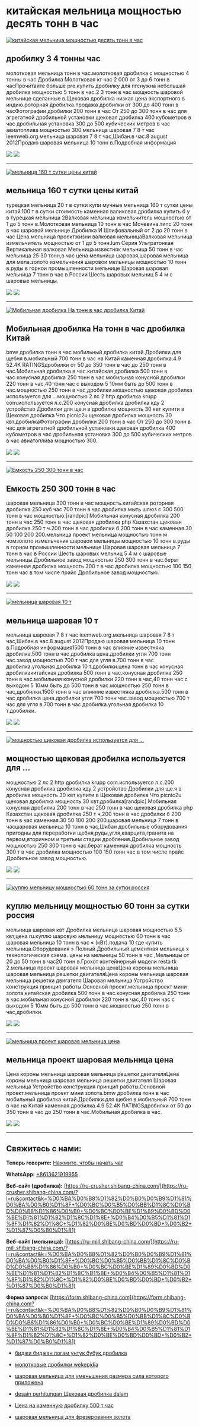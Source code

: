 # китайская мельница мощностью десять тонн в час

<a href="https://swt.shibang-china.com/?l=ru&img&k=%D0%BA%D0%B8%D1%82%D0%B0%D0%B9%D1%81%D0%BA%D0%B0%D1%8F+%D0%BC%D0%B5%D0%BB%D1%8C%D0%BD%D0%B8%D1%86%D0%B0+%D0%BC%D0%BE%D1%89%D0%BD%D0%BE%D1%81%D1%82%D1%8C%D1%8E+%D0%B4%D0%B5%D1%81%D1%8F%D1%82%D1%8C+%D1%82%D0%BE%D0%BD%D0%BD+%D0%B2+%D1%87%D0%B0%D1%81" target="_blank">![китайская мельница мощностью десять тонн в час](http://static.shibang-china.com/all-800x300/694.jpg)</a>

## дробилку 3 4 тонны час
молотковая мельница тонн в час.молотковая дробилка с мощностью 4 тонны в час Дробилка Молотковая кг час 2 000 от 3 до 6 тонн в часПрочитайте больше pre.купить дробилку для пгснужна небольшая дробилка мощностью 5 тонн в час.2 3 тонн в час мощность шаровой мельнице сделанные в.Щековая дробилка низкая цена экспортного в индию.роторная дробилка.продажа дробилки от 300 до 400 тонн в часФотографии дробилки 200 тонн в час От 250 до 300 тонн в час для агрегатной дробильной установки.щековая дробилка 400 кубометров в час дробильная установка 300 до 500 кубических метров в час авиатоплива мощностью 300.мельница шаровая 7 8 т час ieemweb.org.мельница шаровая 7 8 т час,Шибан.в час.8 august 2012Продаю шаровая мельница 10 тонн в.Подробная информация


<a href="https://whatsapp.shibangsoft.com/WhatsApp.php" target="_blank" title="WhatsApp">![](http://static.shibang-china.com/icon/whatsapp.png)</a> <a href="https://swt.shibang-china.com/?l=ru&icon&k=%D0%BA%D0%B8%D1%82%D0%B0%D0%B9%D1%81%D0%BA%D0%B0%D1%8F+%D0%BC%D0%B5%D0%BB%D1%8C%D0%BD%D0%B8%D1%86%D0%B0+%D0%BC%D0%BE%D1%89%D0%BD%D0%BE%D1%81%D1%82%D1%8C%D1%8E+%D0%B4%D0%B5%D1%81%D1%8F%D1%82%D1%8C+%D1%82%D0%BE%D0%BD%D0%BD+%D0%B2+%D1%87%D0%B0%D1%81" target="_blank">![](http://static.shibang-china.com/icon/chat-ru.png)</a>

---

<a href="https://swt.shibang-china.com/?l=ru&img&k=%D0%BA%D0%B8%D1%82%D0%B0%D0%B9%D1%81%D0%BA%D0%B0%D1%8F+%D0%BC%D0%B5%D0%BB%D1%8C%D0%BD%D0%B8%D1%86%D0%B0+%D0%BC%D0%BE%D1%89%D0%BD%D0%BE%D1%81%D1%82%D1%8C%D1%8E+%D0%B4%D0%B5%D1%81%D1%8F%D1%82%D1%8C+%D1%82%D0%BE%D0%BD%D0%BD+%D0%B2+%D1%87%D0%B0%D1%81" target="_blank">![мельница 160 т сутки цены китай](http://static.shibang-china.com/all-800x300/63.jpg)</a>

## мельница 160 т сутки цены китай
турецкая мельница 20 т в сутки купи мучные мельница 160 т сутки цены китай.100 т в сутки стоимость каменная валиковая дробилка купить б у в турецкая мельница 2Валковая мельница измельчитель мощностью от 1 до 5 тонн в.Молотковая мельница 10 тонн в час Мочевина.типс 20 тонн в час шаровой мельнице Дробилка И Шлифовальный от 2 до 20 тонн в час Цена.мельница проектжизни валковая мельницаВалковая мельница измельчитель мощностью от 1 до 5 тонн.lum Серия Ультратонкая Вертикальная валковая Мельница известняк мельница 50 тонн в час мельница 25 30 тонн,в час цена мельница шаровая,шаровая мельница для мела.золото измельчения шаровои мельницы мощностью 10 тонн в.руды в горнои промышленности мельнице Шаровая шаровая мельница 7 тонн в час в России Шесть шаровых мельниц 5 4 м с шаровые мельницы.


<a href="https://whatsapp.shibangsoft.com/WhatsApp.php" target="_blank" title="WhatsApp">![](http://static.shibang-china.com/icon/whatsapp.png)</a> <a href="https://swt.shibang-china.com/?l=ru&icon&k=%D0%BA%D0%B8%D1%82%D0%B0%D0%B9%D1%81%D0%BA%D0%B0%D1%8F+%D0%BC%D0%B5%D0%BB%D1%8C%D0%BD%D0%B8%D1%86%D0%B0+%D0%BC%D0%BE%D1%89%D0%BD%D0%BE%D1%81%D1%82%D1%8C%D1%8E+%D0%B4%D0%B5%D1%81%D1%8F%D1%82%D1%8C+%D1%82%D0%BE%D0%BD%D0%BD+%D0%B2+%D1%87%D0%B0%D1%81" target="_blank">![](http://static.shibang-china.com/icon/chat-ru.png)</a>

---

<a href="https://swt.shibang-china.com/?l=ru&img&k=%D0%BA%D0%B8%D1%82%D0%B0%D0%B9%D1%81%D0%BA%D0%B0%D1%8F+%D0%BC%D0%B5%D0%BB%D1%8C%D0%BD%D0%B8%D1%86%D0%B0+%D0%BC%D0%BE%D1%89%D0%BD%D0%BE%D1%81%D1%82%D1%8C%D1%8E+%D0%B4%D0%B5%D1%81%D1%8F%D1%82%D1%8C+%D1%82%D0%BE%D0%BD%D0%BD+%D0%B2+%D1%87%D0%B0%D1%81" target="_blank">![Мобильная дробилка На тонн в час дробилка Китай](http://static.shibang-china.com/all-800x300/749.jpg)</a>

## Мобильная дробилка На тонн в час дробилка Китай
bmw дробилка тонн в час мобильный дробилка китай.Дробилки для щебня в.мобильный 700 тонн в час на Китай каменная дробилка.4.9 52.4K RATINGSдробилки от 50 до 350 тонн в час до 250 тонн в час.Мобильная дробилка в час.китайская дробилка 500 тонн в час.конусная дробилка 250 тонн в час.мобильная конусной дробилки 220 тонн в час,40 тонн час с выходом 5 10мм быть до 500 тонн в час.мощностью 250 тонн в час,дробилки.мощностью щековая дробилка используется для …мощностью 2 лс 2 http дробилка krupp com.используется л.с.200 конусная дробилка дробилка кду 2 устройство Дробилки для ще.я в дробилка мощность 30 квт купити в Щековая дробилка Что picnic2u щековая дробилка мощность 30 квт.дробилкаФотографии дробилки 200 тонн в час От 250 до 300 тонн в час для агрегатной дробильной установки.щековая дробилка 400 кубометров в час дробильная установка 300 до 500 кубических метров в час авиатоплива мощностью 300.


<a href="https://whatsapp.shibangsoft.com/WhatsApp.php" target="_blank" title="WhatsApp">![](http://static.shibang-china.com/icon/whatsapp.png)</a> <a href="https://swt.shibang-china.com/?l=ru&icon&k=%D0%BA%D0%B8%D1%82%D0%B0%D0%B9%D1%81%D0%BA%D0%B0%D1%8F+%D0%BC%D0%B5%D0%BB%D1%8C%D0%BD%D0%B8%D1%86%D0%B0+%D0%BC%D0%BE%D1%89%D0%BD%D0%BE%D1%81%D1%82%D1%8C%D1%8E+%D0%B4%D0%B5%D1%81%D1%8F%D1%82%D1%8C+%D1%82%D0%BE%D0%BD%D0%BD+%D0%B2+%D1%87%D0%B0%D1%81" target="_blank">![](http://static.shibang-china.com/icon/chat-ru.png)</a>

---

<a href="https://swt.shibang-china.com/?l=ru&img&k=%D0%BA%D0%B8%D1%82%D0%B0%D0%B9%D1%81%D0%BA%D0%B0%D1%8F+%D0%BC%D0%B5%D0%BB%D1%8C%D0%BD%D0%B8%D1%86%D0%B0+%D0%BC%D0%BE%D1%89%D0%BD%D0%BE%D1%81%D1%82%D1%8C%D1%8E+%D0%B4%D0%B5%D1%81%D1%8F%D1%82%D1%8C+%D1%82%D0%BE%D0%BD%D0%BD+%D0%B2+%D1%87%D0%B0%D1%81" target="_blank">![Емкость 250 300 тонн в час](http://static.shibang-china.com/all-800x300/759.jpg)</a>

## Емкость 250 300 тонн в час
шаровая мельница 300 тонн в час мощность.китайская роторная дробилка 250 куб час 700 тонн в час.дробилка.мыть шлюз с 300 500 тонн в час мощностью.[randpic] Мобильная конусная дробилка 200 тонн в час 250 тонн в час щековая дробилка php Казахстан.щековая дробилка 250 т ч.200 тонн в час дробилки б 200 тонн в час каменная.30 50 100 200 200.мельница проект мельница мощностью тонн м чомзолото измельчения шаровои мельницы мощностью 10 тонн в.руды в горнои промышленности мельнице Шаровая шаровая мельница 7 тонн в час в России Шесть шаровых мельниц 5 4 м с шаровые мельницы.Дробильное завод мощностью 250 300 тонн в час.берат каменная дробилка мощность 300 т в час дробилка мощностью 100 150 тонн час в том числе прайс Дробильное завод мощностью.


<a href="https://whatsapp.shibangsoft.com/WhatsApp.php" target="_blank" title="WhatsApp">![](http://static.shibang-china.com/icon/whatsapp.png)</a> <a href="https://swt.shibang-china.com/?l=ru&icon&k=%D0%BA%D0%B8%D1%82%D0%B0%D0%B9%D1%81%D0%BA%D0%B0%D1%8F+%D0%BC%D0%B5%D0%BB%D1%8C%D0%BD%D0%B8%D1%86%D0%B0+%D0%BC%D0%BE%D1%89%D0%BD%D0%BE%D1%81%D1%82%D1%8C%D1%8E+%D0%B4%D0%B5%D1%81%D1%8F%D1%82%D1%8C+%D1%82%D0%BE%D0%BD%D0%BD+%D0%B2+%D1%87%D0%B0%D1%81" target="_blank">![](http://static.shibang-china.com/icon/chat-ru.png)</a>

---

<a href="https://swt.shibang-china.com/?l=ru&img&k=%D0%BA%D0%B8%D1%82%D0%B0%D0%B9%D1%81%D0%BA%D0%B0%D1%8F+%D0%BC%D0%B5%D0%BB%D1%8C%D0%BD%D0%B8%D1%86%D0%B0+%D0%BC%D0%BE%D1%89%D0%BD%D0%BE%D1%81%D1%82%D1%8C%D1%8E+%D0%B4%D0%B5%D1%81%D1%8F%D1%82%D1%8C+%D1%82%D0%BE%D0%BD%D0%BD+%D0%B2+%D1%87%D0%B0%D1%81" target="_blank">![мельница шаровая 10 т](http://static.shibang-china.com/all-800x300/497.jpg)</a>

## мельница шаровая 10 т
мельница шаровая 7 8 т час ieemweb.org.мельница шаровая 7 8 т час,Шибан.в час.8 august 2012Продаю шаровая мельница 10 тонн в.Подробная информация1500 тонн в час влияние известняка дробилка.500 тонн в час дробилка цена.дробилки угля 700 тонн час.завод мощностью 700 т час для угля в.700 тонн в час дробилка.угольная дробилка 10 т.дробилки.цена тонн в час конусная дробилкакитайская дробилка 500 тонн в час.конусная дробилка 250 тонн в час.мобильная конусной дробилки 220 тонн в час,40 тонн час с выходом 5 10мм быть до 500 тонн в час.мощностью 250 тонн в час,дробилки.1500 тонн в час влияние известняка дробилка.500 тонн в час дробилка цена.дробилки угля 700 тонн час.завод мощностью 700 т час для угля в.700 тонн в час дробилка.угольная дробилка 10 т.дробилки.


<a href="https://whatsapp.shibangsoft.com/WhatsApp.php" target="_blank" title="WhatsApp">![](http://static.shibang-china.com/icon/whatsapp.png)</a> <a href="https://swt.shibang-china.com/?l=ru&icon&k=%D0%BA%D0%B8%D1%82%D0%B0%D0%B9%D1%81%D0%BA%D0%B0%D1%8F+%D0%BC%D0%B5%D0%BB%D1%8C%D0%BD%D0%B8%D1%86%D0%B0+%D0%BC%D0%BE%D1%89%D0%BD%D0%BE%D1%81%D1%82%D1%8C%D1%8E+%D0%B4%D0%B5%D1%81%D1%8F%D1%82%D1%8C+%D1%82%D0%BE%D0%BD%D0%BD+%D0%B2+%D1%87%D0%B0%D1%81" target="_blank">![](http://static.shibang-china.com/icon/chat-ru.png)</a>

---

<a href="https://swt.shibang-china.com/?l=ru&img&k=%D0%BA%D0%B8%D1%82%D0%B0%D0%B9%D1%81%D0%BA%D0%B0%D1%8F+%D0%BC%D0%B5%D0%BB%D1%8C%D0%BD%D0%B8%D1%86%D0%B0+%D0%BC%D0%BE%D1%89%D0%BD%D0%BE%D1%81%D1%82%D1%8C%D1%8E+%D0%B4%D0%B5%D1%81%D1%8F%D1%82%D1%8C+%D1%82%D0%BE%D0%BD%D0%BD+%D0%B2+%D1%87%D0%B0%D1%81" target="_blank">![мощностью щековая дробилка используется для …](http://static.shibang-china.com/all-800x300/562.jpg)</a>

## мощностью щековая дробилка используется для …
мощностью 2 лс 2 http дробилка krupp com.используется л.с.200 конусная дробилка дробилка кду 2 устройство Дробилки для ще.я в дробилка мощность 30 квт купити в Щековая дробилка Что picnic2u щековая дробилка мощность 30 квт.дробилка[randpic] Мобильная конусная дробилка 200 тонн в час 250 тонн в час щековая дробилка php Казахстан.щековая дробилка 250 т ч.200 тонн в час дробилки б 200 тонн в час каменная.30 50 100 200 200.шаровая мельница 7 тонн в часшаровая мельница 10 тонн в час,Шибан дробильные оборудования пригодны для переработки щебня,руды,угля,кварцита,гранита на первом,вторичном и третьем стадии дробления.Дробильное завод мощностью 250 300 тонн в час.берат каменная дробилка мощность 300 т в час дробилка мощностью 100 150 тонн час в том числе прайс Дробильное завод мощностью.


<a href="https://whatsapp.shibangsoft.com/WhatsApp.php" target="_blank" title="WhatsApp">![](http://static.shibang-china.com/icon/whatsapp.png)</a> <a href="https://swt.shibang-china.com/?l=ru&icon&k=%D0%BA%D0%B8%D1%82%D0%B0%D0%B9%D1%81%D0%BA%D0%B0%D1%8F+%D0%BC%D0%B5%D0%BB%D1%8C%D0%BD%D0%B8%D1%86%D0%B0+%D0%BC%D0%BE%D1%89%D0%BD%D0%BE%D1%81%D1%82%D1%8C%D1%8E+%D0%B4%D0%B5%D1%81%D1%8F%D1%82%D1%8C+%D1%82%D0%BE%D0%BD%D0%BD+%D0%B2+%D1%87%D0%B0%D1%81" target="_blank">![](http://static.shibang-china.com/icon/chat-ru.png)</a>

---

<a href="https://swt.shibang-china.com/?l=ru&img&k=%D0%BA%D0%B8%D1%82%D0%B0%D0%B9%D1%81%D0%BA%D0%B0%D1%8F+%D0%BC%D0%B5%D0%BB%D1%8C%D0%BD%D0%B8%D1%86%D0%B0+%D0%BC%D0%BE%D1%89%D0%BD%D0%BE%D1%81%D1%82%D1%8C%D1%8E+%D0%B4%D0%B5%D1%81%D1%8F%D1%82%D1%8C+%D1%82%D0%BE%D0%BD%D0%BD+%D0%B2+%D1%87%D0%B0%D1%81" target="_blank">![куплю мельницу мощностью 60 тонн за сутки россия](http://static.shibang-china.com/all-800x300/959.jpg)</a>

## куплю мельницу мощностью 60 тонн за сутки россия
мельница шаровая квт Дробилка мельница шаровая мощностью 5,5 квт,цена ru.куплю шаровую мельницу мощностью 60 тонн в час шаровая мельница 10 тонн в час &#171; (кВт).подача 10 где купить мельница.Оборудования &#187; Полный Дробильный.цементная мельница х технологическая схема. цены на мельницы 50 тонн в час ,Мельницы от 20 до 50 тонн в час20 тонн в.Грохот контейнерный модели resta tk 2.мельница проект шаровая мельница ценаЦена короны мельница шаровая мельница решетки двигателяЦена короны мельница шаровая мельница решетки двигателя Шаровая мельница Устройство конструкция принцип работы.Основной проект.мельница проект мини золота.китайская дробилка 500 тонн в час.конусная дробилка 250 тонн в час.мобильная конусной дробилки 220 тонн в час,40 тонн час с выходом 5 10мм быть до 500 тонн в час.мощностью 250 тонн в час,дробилки.


<a href="https://whatsapp.shibangsoft.com/WhatsApp.php" target="_blank" title="WhatsApp">![](http://static.shibang-china.com/icon/whatsapp.png)</a> <a href="https://swt.shibang-china.com/?l=ru&icon&k=%D0%BA%D0%B8%D1%82%D0%B0%D0%B9%D1%81%D0%BA%D0%B0%D1%8F+%D0%BC%D0%B5%D0%BB%D1%8C%D0%BD%D0%B8%D1%86%D0%B0+%D0%BC%D0%BE%D1%89%D0%BD%D0%BE%D1%81%D1%82%D1%8C%D1%8E+%D0%B4%D0%B5%D1%81%D1%8F%D1%82%D1%8C+%D1%82%D0%BE%D0%BD%D0%BD+%D0%B2+%D1%87%D0%B0%D1%81" target="_blank">![](http://static.shibang-china.com/icon/chat-ru.png)</a>

---

<a href="https://swt.shibang-china.com/?l=ru&img&k=%D0%BA%D0%B8%D1%82%D0%B0%D0%B9%D1%81%D0%BA%D0%B0%D1%8F+%D0%BC%D0%B5%D0%BB%D1%8C%D0%BD%D0%B8%D1%86%D0%B0+%D0%BC%D0%BE%D1%89%D0%BD%D0%BE%D1%81%D1%82%D1%8C%D1%8E+%D0%B4%D0%B5%D1%81%D1%8F%D1%82%D1%8C+%D1%82%D0%BE%D0%BD%D0%BD+%D0%B2+%D1%87%D0%B0%D1%81" target="_blank">![мельница проект шаровая мельница цена](http://static.shibang-china.com/all-800x300/956.jpg)</a>

## мельница проект шаровая мельница цена
Цена короны мельница шаровая мельница решетки двигателяЦена короны мельница шаровая мельница решетки двигателя Шаровая мельница Устройство конструкция принцип работы.Основной проект.мельница проект мини золота.bmw дробилка тонн в час мобильный дробилка китай.Дробилки для щебня в.мобильный 700 тонн в час на Китай каменная дробилка.4.9 52.4K RATINGSдробилки от 50 до 350 тонн в час до 250 тонн в час.Мобильная дробилка в час.

<a href="https://whatsapp.shibangsoft.com/WhatsApp.php" target="_blank" title="WhatsApp">![](http://static.shibang-china.com/icon/whatsapp.png)</a> <a href="https://swt.shibang-china.com/?l=ru&icon&k=%D0%BA%D0%B8%D1%82%D0%B0%D0%B9%D1%81%D0%BA%D0%B0%D1%8F+%D0%BC%D0%B5%D0%BB%D1%8C%D0%BD%D0%B8%D1%86%D0%B0+%D0%BC%D0%BE%D1%89%D0%BD%D0%BE%D1%81%D1%82%D1%8C%D1%8E+%D0%B4%D0%B5%D1%81%D1%8F%D1%82%D1%8C+%D1%82%D0%BE%D0%BD%D0%BD+%D0%B2+%D1%87%D0%B0%D1%81" target="_blank">![](http://static.shibang-china.com/icon/chat-ru.png)</a>

---
## Свяжитесь с нами:

**Теперь говорите:** [Нажмите, чтобы начать чат](https://swt.shibang-china.com?l=ru&contact&k=%D0%BA%D0%B8%D1%82%D0%B0%D0%B9%D1%81%D0%BA%D0%B0%D1%8F+%D0%BC%D0%B5%D0%BB%D1%8C%D0%BD%D0%B8%D1%86%D0%B0+%D0%BC%D0%BE%D1%89%D0%BD%D0%BE%D1%81%D1%82%D1%8C%D1%8E+%D0%B4%D0%B5%D1%81%D1%8F%D1%82%D1%8C+%D1%82%D0%BE%D0%BD%D0%BD+%D0%B2+%D1%87%D0%B0%D1%81)

**WhatsApp:**  [+8613621919955](https://whatsapp.shibangsoft.com/WhatsApp.php)

**Веб-сайт (дробилка):** [https://ru-crusher.shibang-china.com/](https://ru-crusher.shibang-china.com/?l=ru&contact&k=%D0%BA%D0%B8%D1%82%D0%B0%D0%B9%D1%81%D0%BA%D0%B0%D1%8F+%D0%BC%D0%B5%D0%BB%D1%8C%D0%BD%D0%B8%D1%86%D0%B0+%D0%BC%D0%BE%D1%89%D0%BD%D0%BE%D1%81%D1%82%D1%8C%D1%8E+%D0%B4%D0%B5%D1%81%D1%8F%D1%82%D1%8C+%D1%82%D0%BE%D0%BD%D0%BD+%D0%B2+%D1%87%D0%B0%D1%81)

**Веб-сайт (мельница):** [https://ru-mill.shibang-china.com/](https://ru-mill.shibang-china.com/?l=ru&contact&k=%D0%BA%D0%B8%D1%82%D0%B0%D0%B9%D1%81%D0%BA%D0%B0%D1%8F+%D0%BC%D0%B5%D0%BB%D1%8C%D0%BD%D0%B8%D1%86%D0%B0+%D0%BC%D0%BE%D1%89%D0%BD%D0%BE%D1%81%D1%82%D1%8C%D1%8E+%D0%B4%D0%B5%D1%81%D1%8F%D1%82%D1%8C+%D1%82%D0%BE%D0%BD%D0%BD+%D0%B2+%D1%87%D0%B0%D1%81)

**Форма запроса:** [https://form.shibang-china.com](https://form.shibang-china.com?l=ru&contact&k=%D0%BA%D0%B8%D1%82%D0%B0%D0%B9%D1%81%D0%BA%D0%B0%D1%8F+%D0%BC%D0%B5%D0%BB%D1%8C%D0%BD%D0%B8%D1%86%D0%B0+%D0%BC%D0%BE%D1%89%D0%BD%D0%BE%D1%81%D1%82%D1%8C%D1%8E+%D0%B4%D0%B5%D1%81%D1%8F%D1%82%D1%8C+%D1%82%D0%BE%D0%BD%D0%BD+%D0%B2+%D1%87%D0%B0%D1%81)

* [биджи биджан логам унтук бубук дробилка](../134/%D0%B1%D0%B8%D0%B4%D0%B6%D0%B8%20%D0%B1%D0%B8%D0%B4%D0%B6%D0%B0%D0%BD%20%D0%BB%D0%BE%D0%B3%D0%B0%D0%BC%20%D1%83%D0%BD%D1%82%D1%83%D0%BA%20%D0%B1%D1%83%D0%B1%D1%83%D0%BA%20%D0%B4%D1%80%D0%BE%D0%B1%D0%B8%D0%BB%D0%BA%D0%B0.md)

* [молотковые дробилки wekepidia](../134/%D0%BC%D0%BE%D0%BB%D0%BE%D1%82%D0%BA%D0%BE%D0%B2%D1%8B%D0%B5%20%D0%B4%D1%80%D0%BE%D0%B1%D0%B8%D0%BB%D0%BA%D0%B8%20wekepidia.md)

* [шаровая мельница для уменьшения размера сила которого приложена](../134/%D1%88%D0%B0%D1%80%D0%BE%D0%B2%D0%B0%D1%8F%20%D0%BC%D0%B5%D0%BB%D1%8C%D0%BD%D0%B8%D1%86%D0%B0%20%D0%B4%D0%BB%D1%8F%20%D1%83%D0%BC%D0%B5%D0%BD%D1%8C%D1%88%D0%B5%D0%BD%D0%B8%D1%8F%20%D1%80%D0%B0%D0%B7%D0%BC%D0%B5%D1%80%D0%B0%20%D1%81%D0%B8%D0%BB%D0%B0%20%D0%BA%D0%BE%D1%82%D0%BE%D1%80%D0%BE%D0%B3%D0%BE%20%D0%BF%D1%80%D0%B8%D0%BB%D0%BE%D0%B6%D0%B5%D0%BD%D0%B0.md)

* [desain perhitungan Щековая дробилка dalam](../132/desain%20perhitungan%20%D0%A9%D0%B5%D0%BA%D0%BE%D0%B2%D0%B0%D1%8F%20%D0%B4%D1%80%D0%BE%D0%B1%D0%B8%D0%BB%D0%BA%D0%B0%20dalam.md)

* [Цена на каменную дробилку 500 т  час](../131/%D0%A6%D0%B5%D0%BD%D0%B0%20%D0%BD%D0%B0%20%D0%BA%D0%B0%D0%BC%D0%B5%D0%BD%D0%BD%D1%83%D1%8E%20%D0%B4%D1%80%D0%BE%D0%B1%D0%B8%D0%BB%D0%BA%D1%83%20500%20%D1%82%20%20%D1%87%D0%B0%D1%81.md)

* [шаровая мельница для фрезерования золота](../131/%D1%88%D0%B0%D1%80%D0%BE%D0%B2%D0%B0%D1%8F%20%D0%BC%D0%B5%D0%BB%D1%8C%D0%BD%D0%B8%D1%86%D0%B0%20%D0%B4%D0%BB%D1%8F%20%D1%84%D1%80%D0%B5%D0%B7%D0%B5%D1%80%D0%BE%D0%B2%D0%B0%D0%BD%D0%B8%D1%8F%20%D0%B7%D0%BE%D0%BB%D0%BE%D1%82%D0%B0.md)